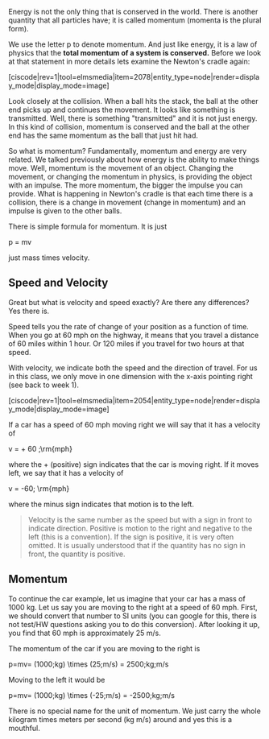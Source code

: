 Energy is not the only thing that is conserved in the world. There is another quantity that all particles have; it is called momentum \(momenta is the plural form\).

We use the letter  <lrn-math>p </lrn-math> to denote momentum. And just like energy, it is a law of physics that the **total momentum of a system is conserved.** Before we look at that statement in more details lets  examine the Newton's cradle again:

[ciscode|rev=1|tool=elmsmedia|item=2078|entity_type=node|render=display_mode|display_mode=image]

Look closely at the collision. When a ball hits the stack, the ball at the other end picks up and continues the movement. It looks like something is transmitted. Well, there is something "transmitted" and it is not just energy. In this kind of collision, momentum is conserved and the ball at the other end has the same momentum as the ball that just hit had.

So what is momentum? Fundamentally, momentum and energy are very related. We talked previously about how energy is the ability to make things move. Well, momentum is the movement of an object. Changing the movement, or changing the momentum in physics, is providing the object with an impulse. The more momentum, the bigger the impulse you can provide. What is happening in Newton's cradle is that each time there is a collision, there is a change in movement (change in momentum) and an impulse is given to the other balls.

There is simple formula for momentum. It is just

 <lrn-math>p = mv </lrn-math>

just mass times velocity.

## Speed and Velocity

Great but what is velocity and speed exactly? Are there any differences?   
Yes there is.

Speed tells you the rate of change of your position as a function of time. When you go at 60 mph on the highway, it means that you travel a distance of 60 miles within 1 hour. Or 120 miles if you travel for two hours at that speed.

With velocity, we indicate both the speed and the direction of travel. For us in this class, we only move in one dimension with the x-axis pointing right \(see back to week 1\).

[ciscode|rev=1|tool=elmsmedia|item=2054|entity_type=node|render=display_mode|display_mode=image]

If a car has a speed of 60 mph moving right we will say that it has a velocity of

 <lrn-math>v = + 60 \;\rm{mph} </lrn-math>

where the + \(positive\) sign indicates that the car is moving right. If it moves left, we say that it has a velocity of

 <lrn-math>v = -60\; \rm{mph} </lrn-math>

where the minus sign indicates that motion is to the left.

> Velocity is the same number as the speed but with a sign in front to indicate direction. Positive is motion to the right and negative to the left \(this is a convention\). If the sign is positive, it is very often omitted. It is usually understood that if the quantity has no sign in front, the quantity is positive.

## Momentum

To continue the car example, let us imagine that your car has a mass of 1000 kg. Let us say you are moving to the right at a speed of 60 mph. First, we should convert that number to SI units \(you can google for this, there is not test/HW questions asking you to do this conversion\). After looking it up, you find that 60 mph is approximately 25 m/s.

The momentum of the car if you are moving to the right is

 <lrn-math>p=mv= (1000\;kg) \times (25\;m/s) = 2500\;kg\;m/s </lrn-math>

Moving to the left it would be

 <lrn-math> p=mv= (1000\;kg) \times (-25\;m/s) = -2500\;kg\;m/s </lrn-math>

There is no special name for the unit of momentum. We just carry the whole kilogram times meters per second \(kg m/s\) around and yes this is a mouthful.


